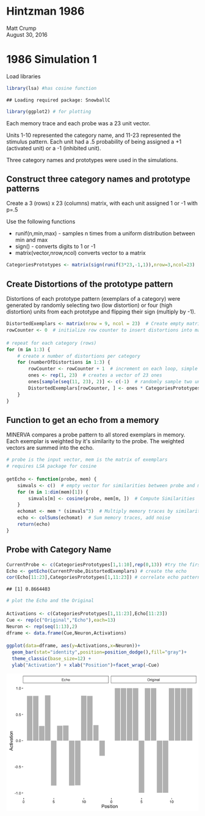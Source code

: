 # Hintzman 1986
Matt Crump  
August 30, 2016  

# 1986 Simulation 1

Load libraries


```r
library(lsa) #has cosine function
```

```
## Loading required package: SnowballC
```

```r
library(ggplot2) # for plotting
```

Each memory trace and each probe was a 23 unit vector. 

Units 1-10 represented the category name, and 11-23 represented the stimulus pattern. Each unit had a .5 probability of being assigned a +1 (activated unit) or a -1 (inhibited unit).

Three category names and prototypes were used in the simulations.

## Construct three category names and prototype patterns

Create a 3 (rows) x 23 (columns) matrix, with each unit assigned 1 or -1 with p=.5

Use the following functions

- runif(n,min,max) - samples n times from a uniform distribution between min and max
- sign() - converts digits to 1 or -1
- matrix(vector,nrow,ncol) converts vector to a matrix


```r
CategoriesPrototypes <- matrix(sign(runif(3*23,-1,1)),nrow=3,ncol=23)
```

## Create Distortions of the prototype pattern

Distortions of each prototype pattern (exemplars of a category) were generated by randomly selecting two (low distortion) or four (high distortion) units from each prototype and flipping their sign (multiply by -1).


```r
DistortedExemplars <- matrix(nrow = 9, ncol = 23)  # Create empty matrix with room for 3 exemplars from each category
rowCounter <- 0  # initialize row counter to insert distortions into matrix

# repeat for each category (rows)
for (m in 1:3) {
    # create x number of distortions per category
    for (numberOfDistortions in 1:3) {
        rowCounter <- rowCounter + 1  # increment on each loop, simple index
        ones <- rep(1, 23)  # creates a vector of 23 ones
        ones[sample(seq(11, 23), 2)] <- c(-1)  # randomly sample two units from the prototype pattern and change value to -1
        DistortedExemplars[rowCounter, ] <- ones * CategoriesPrototypes[m, ]  # multiply prototype by distortion pattern and save in matrix
    }
}
```

## Function to get an echo from a memory

MINERVA compares a probe pattern to all stored exemplars in memory. Each exemplar is weighted by it's similarity to the probe. The weighted vectors are summed into the echo.


```r
# probe is the input vector, mem is the matrix of exemplars
# requires LSA package for cosine

getEcho <- function(probe, mem) {
    simvals <- c()  # empty vector for similarities between probe and memory traces
    for (m in 1:dim(mem)[1]) {
        simvals[m] <- cosine(probe, mem[m, ])  # Compute Similarities
    }
    echomat <- mem * (simvals^3)  # Multiply memory traces by similarity^3
    echo <- colSums(echomat)  # Sum memory traces, add noise
    return(echo)
}
```

## Probe with Category Name


```r
CurrentProbe <- c(CategoriesPrototypes[1,1:10],rep(0,13)) #try the first category name, followed by zeros
Echo <- getEcho(CurrentProbe,DistortedExemplars) # create the echo
cor(Echo[11:23],CategoriesPrototypes[1,11:23]) # correlate echo pattern with prototype pattern
```

```
## [1] 0.8664403
```

```r
# plot the Echo and the Original

Activations <- c(CategoriesPrototypes[1,11:23],Echo[11:23])
Cue <- rep(c("Original","Echo"),each=13)
Neuron <- rep(seq(1:13),2)
dframe <- data.frame(Cue,Neuron,Activations)

ggplot(data=dframe, aes(y=Activations,x=Neuron))+
  geom_bar(stat="identity",position=position_dodge(),fill="gray")+
  theme_classic(base_size=12) +
  ylab("Activation") + xlab("Position")+facet_wrap(~Cue)
```

![](HintzmanJournal2_files/figure-html/unnamed-chunk-5-1.png)<!-- -->

